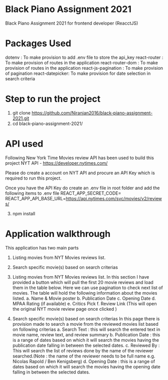 # Black Piano Assignment 2021

Black Piano Assignment 2021 for frontend developer (ReacctJS)

# Packages Used

dotenv : To make provision to add .env file to store the api_key
react-router : To make provision of routes in the application
react-router-dom : To make provision of routes in the application
react-js-pagination : To make provision of pagination
react-datepicker: To make provision for date selection in search criteria

# Step to run the project

1. git clone https://github.com/Niranjan2016/black-piano-assignment-2021.git
2. cd black-piano-assignment-2021/

# API used

Following New York Time Movies review API has been used to build this project
NYT API - https://developer.nytimes.com/

Please do create a account on NYT API and procure an API Key which is required to run this project.

Once you have the API Key do create an .env file in root folder and add the following items to .env file
REACT_APP_SECRET_CODE=<Your NYT API Key>
REACT_APP_API_BASE_URL=https://api.nytimes.com/svc/movies/v2/reviews/

3. npm install

# Application walkthrough

This application has two main parts

1. Listing movies from NYT Movies reviews list.
2. Search specific movie(s) based on search criterias

3. Listing movies from NYT Movies reviews list.
   In this section I have provided a button which will pull the first 20 movie reviews and load them in the table below. Here we can use pagination to check next list of movies.
   The table will hold the following information about the movies listed.
   a. Name & Movie poster
   b. Publication Date
   c. Opening Date
   d. MPAA Rating (if available)
   e. Critics Pick
   f. Review Link (This will open the original NYT movie review page once clicked )

4. Search specific movie(s) based on search criterias
   In this page there is provision made to search a movie from the reviewed movies list based on following criterias
   a. Search Text : this will search the entered text in movie name, review text, and review summary
   b. Publication Date : this is a range of dates based on which it will search the movies having the publication date falling in between the selected dates.
   c. Reviewed By : This will search the list of reviews done by the name of the reviewer searched.(Note : the name of the reviewer needs to be full name e.g. Nicolas Rapold / Ben Kenigsberg)
   d. Opening Date : this is a range of dates based on which it will search the movies having the opening date falling in between the selected dates.

